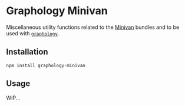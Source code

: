 # Graphology Minivan

Miscellaneous utility functions related to the [Minivan](https://github.com/medialab/minivan) bundles and to be used with [`graphology`](https://graphology.github.io).

## Installation

```
npm install graphology-minivan
```

## Usage

WIP...
